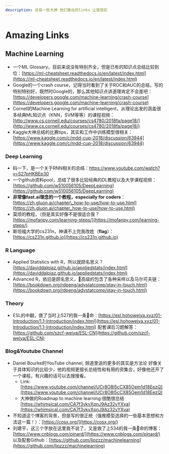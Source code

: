 ```yaml
---
description: 总有一些大神 他们做出的links 让我惊叹
---
```


# Amazing Links

## Machine Learning

* 一个ML Glossary，目前来说没有特别齐全，但是已有的知识点总结比较到位：[https://ml-cheatsheet.readthedocs.io/en/latest/index.html](https://ml-cheatsheet.readthedocs.io/en/latest/index.html)
* Google的一个crash course，记得当时看到了关于ROC和AUC的总结，写的特别特别好，既然时Google的，那么其他知识点讲道理肯定不会差吧：[https://developers.google.com/machine-learning/crash-course](https://developers.google.com/machine-learning/crash-course)
* Cornell的Machine Learning for artificial intelligent，从理论出发的涵盖很多经典ML知识点（KNN，SVM等等）的课程视频：[http://www.cs.cornell.edu/courses/cs4780/2018fa/page18/](http://www.cs.cornell.edu/courses/cs4780/2018fa/page18/)
* Kaggle大神总结的比赛tips，其实和工作中训练模型很相关：[https://www.kaggle.com/c/mdd-cup-2018/discussion/63944](https://www.kaggle.com/c/mdd-cup-2018/discussion/63944)

### Deep Learning

* 码一下，是一个关于RNN相关的总结：[https://www.youtube.com/watch?v=S27pHKBEp30 ](https://www.youtube.com/watch?v=S27pHKBEp30)
* 一个github资料pool，总结了很多比较经典的DL教程以及大学课程视频：[https://github.com/w510056105/DeepLearning](https://github.com/w510056105/DeepLearning)
* **非常像fast.ai理念的一个教程，especially for coders**：[https://zh.gluon.ai/chapter\_how-to-use/how-to-use.html](https://zh.gluon.ai/chapter_how-to-use/how-to-use.html)
* 莫烦的教程，（但是其实好像不是很适合我？[https://mofanpy.com/learning-steps/](https://mofanpy.com/learning-steps/)
* 斯坦福大学的cs231n，神课不上完我改姓（**flag**）：[https://cs231n.github.io](https://cs231n.github.io)

### R Language

* Applied Statistics with R，所以就顾名思义？[https://daviddalpiaz.github.io/appliedstats/index.html](https://daviddalpiaz.github.io/appliedstats/index.html)
* Advanced R，依旧是顾名思义，高级的包含了各种采样以及马尔可夫链：[https://bookdown.org/rdpeng/advstatcomp/stay-in-touch.html](https://bookdown.org/rdpeng/advstatcomp/stay-in-touch.html)

### Theory

* ESL的中翻，救了当时上527的我一条🐷命：[https://esl.hohoweiya.xyz/01-Introduction/1.1-Introduction/index.html](https://esl.hohoweiya.xyz/01-Introduction/1.1-Introduction/index.html) 配套课后习题解答：[https://github.com/szcf-weiya/ESL-CN](https://github.com/szcf-weiya/ESL-CN)

### Blog&Youtube Channel

* Daniel Bourke的YouTube channel, 频道里说的更多的其实是方法论 好像关于具体知识的比较少，他的视频更擅长总结性和有用的资集合，好像他还开了一个课程，有兴趣的话可以去搜搜看。
  * Link:[https://www.youtube.com/channel/UCr8O8l5cCX85Oem1d18EezQ](https://www.youtube.com/channel/UCr8O8l5cCX85Oem1d18EezQ)
  * 大神做的Roadmap to machine learning:很酷很总结[https://whimsical.com/CA7f3ykvXpnJ9Az32vYXva](https://whimsical.com/CA7f3ykvXpnJ9Az32vYXva)
* 不知道这个博客的背景，但是写的很正统（强推模型选择的一些基本思想和方法这一篇！）：[https://cosx.org/](https://cosx.org/)
* 刘建平，这三个字放在这里我不说了，又是救了上534的我一条🐷命的博客：[https://www.cnblogs.com/pinard/](https://www.cnblogs.com/pinard/) 以及配套Github：[https://github.com/ljpzzz/machinelearning](https://github.com/ljpzzz/machinelearning) 





